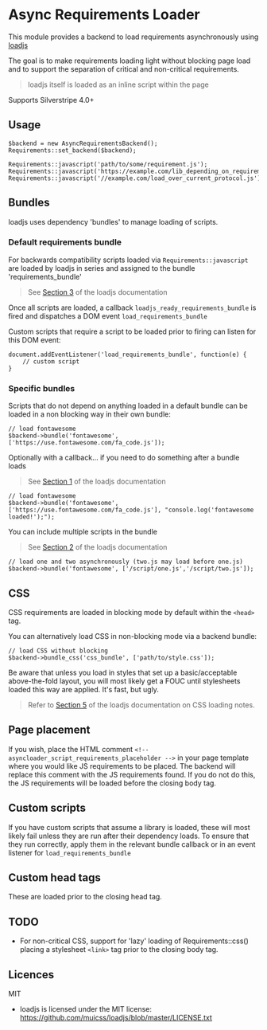# Async Requirements Loader

This module provides a backend to load requirements asynchronously using [loadjs](https://github.com/muicss/loadjs)

The goal is to make requirements loading light without blocking page load and to support the separation of critical and non-critical requirements.

> loadjs itself is loaded as an inline script within the page

Supports Silverstripe 4.0+

## Usage

```
$backend = new AsyncRequirementsBackend();
Requirements::set_backend($backend);

Requirements::javascript('path/to/some/requirement.js');
Requirements::javascript('https://example.com/lib_depending_on_requirement.js');
Requirements::javascript('//example.com/load_over_current_protocol.js');
```

## Bundles

loadjs uses dependency 'bundles' to manage loading of scripts.

### Default requirements bundle
For backwards compatibility scripts loaded via ```Requirements::javascript``` are loaded by loadjs in series and assigned to the bundle 'requirements_bundle'

> See [Section 3](https://github.com/muicss/loadjs#documentation) of the loadjs documentation

Once all scripts are loaded, a callback ```loadjs_ready_requirements_bundle``` is fired and dispatches a DOM event ```load_requirements_bundle```

Custom scripts that require a script to be loaded prior to firing can listen for this DOM event:
```
document.addEventListener('load_requirements_bundle', function(e) {
	// custom script
}
```

### Specific bundles

Scripts that do not depend on anything loaded in a default bundle can be loaded in a non blocking way in their own bundle:
```
// load fontawesome
$backend->bundle('fontawesome', ['https://use.fontawesome.com/fa_code.js']);
```

Optionally with a callback... if you need to do something after a bundle loads
> See [Section 1](https://github.com/muicss/loadjs#documentation) of the loadjs documentation

```
// load fontawesome
$backend->bundle('fontawesome', ['https://use.fontawesome.com/fa_code.js'], "console.log('fontawesome loaded!');");
```

You can include multiple scripts in the bundle
> See [Section 2](https://github.com/muicss/loadjs#documentation) of the loadjs documentation

```
// load one and two asynchronously (two.js may load before one.js)
$backend->bundle('fontawesome', ['/script/one.js','/script/two.js']);
```

## CSS

CSS requirements are loaded in blocking mode by default within the ```<head>``` tag.

You can alternatively load CSS in non-blocking mode via a backend bundle:
```
// load CSS without blocking
$backend->bundle_css('css_bundle', ['path/to/style.css']);
```
Be aware that unless you load in styles that set up a basic/acceptable above-the-fold layout, you will most likely get a FOUC until stylesheets loaded this way are applied.
It's fast, but ugly.

> Refer to [Section 5](https://github.com/muicss/loadjs#documentation) of the loadjs documentation on CSS loading notes.


## Page placement

If you wish, place the HTML comment ```<!-- asyncloader_script_requirements_placeholder -->``` in your page template where you would like JS requirements to be placed.
The backend will replace this comment with the JS requirements found. If you do not do this, the JS requirements will be loaded before the closing body tag.

## Custom scripts
If you have custom scripts that assume a library is loaded, these will most likely fail unless they are run after their dependency loads.
To ensure that they run correctly, apply them in the relevant bundle callback or in an event listener for ```load_requirements_bundle```

## Custom head tags
These are loaded prior to the closing head tag.

## TODO
* For non-critical CSS, support for 'lazy' loading of Requirements::css() placing a stylesheet ```<link>``` tag prior to the closing body tag.

## Licences

MIT

* loadjs is licensed under the MIT license: https://github.com/muicss/loadjs/blob/master/LICENSE.txt
